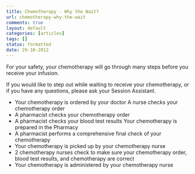 ```yaml
---
title: Chemotherapy - Why the Wait?
url: chemotherapy-why-the-wait
comments: true
layout: default
categories: [articles]
tags: []
status: formatted 
date: 29-10-2012
---
```

For your safety, your chemotherapy will go through many steps before you receive your infusion.

If you would like to step out while waiting to receive your chemotherapy, or if you have any questions, please ask your Session Assistant.

* Your chemotherapy is ordered by your doctor A nurse checks your chemotherapy order
* A pharmacist checks your chemotherapy order
* A pharmacist checks your blood test results Your chemotherapy is prepared in the Pharmacy
* A pharmacist performs a comprehensive final check of your chemotherapy
* Your chemotherapy is picked up by your chemotherapy nurse
* 2 chemotherapy nurses check to make sure your chemotherapy order, blood test results, and chemotherapy are correct
* Your chemotherapy is administered by your chemotherapy nurse